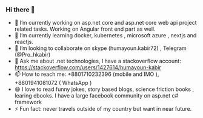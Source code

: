 ### Hi there 👋

- 🔭 I’m currently working on asp.net core and asp.net core web api project related tasks. Working on Angular front end part as well.
- 🌱 I’m currently learning docker, kubernetes , microsoft azure , nextjs and reactjs.
- 👯 I’m looking to collaborate on skype (humayoun.kabir72) , Telegram (@Pro_hkabir) 
- 💬 Ask me about .net technologies, I have a stackoverflow account: https://stackoverflow.com/users/1427614/humayoun-kabir
- 📫 How to reach me: +8801710232396 (mobile and IMO ), +8801941081072 ( WhatsApp )
- 😄 I love to read funny jokes, story based blogs, science friction books , learing ebooks. I have a large facebook community on asp.net c# framework 
- ⚡ Fun fact: never travels outside of my country but want in near future.

